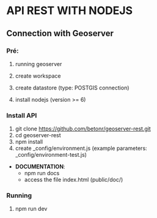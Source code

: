 # API REST WITH NODEJS

## Connection with Geoserver

### Pré:
1) running geoserver
2) create workspace
3) create datastore (type: POSTGIS connection)

4) install nodejs (version >= 6)

### Install API
1) git clone https://github.com/betonr/geoserver-rest.git
2) cd geoserver-rest
3) npm install
4) create _config/environment.js (example parameters: _config/environment-test.js)

 - **DOCUMENTATION**:
    - npm run docs
    - access the file index.html (public/doc/)

### Running
1) npm run dev
